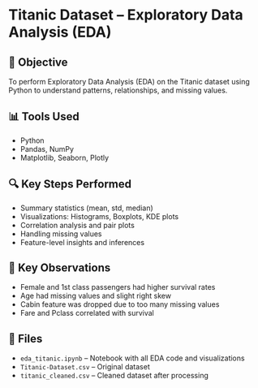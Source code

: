 # Titanic Dataset – Exploratory Data Analysis (EDA)

## 📌 Objective
To perform Exploratory Data Analysis (EDA) on the Titanic dataset using Python to understand patterns, relationships, and missing values.

## 📊 Tools Used
- Python
- Pandas, NumPy
- Matplotlib, Seaborn, Plotly

## 🔍 Key Steps Performed
- Summary statistics (mean, std, median)
- Visualizations: Histograms, Boxplots, KDE plots
- Correlation analysis and pair plots
- Handling missing values
- Feature-level insights and inferences

## 🧠 Key Observations
- Female and 1st class passengers had higher survival rates
- Age had missing values and slight right skew
- Cabin feature was dropped due to too many missing values
- Fare and Pclass correlated with survival

## 📁 Files
- `eda_titanic.ipynb` – Notebook with all EDA code and visualizations
- `Titanic-Dataset.csv` – Original dataset
- `titanic_cleaned.csv` – Cleaned dataset after processing
